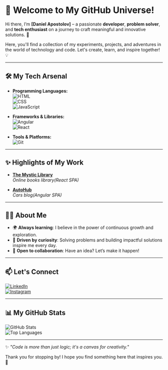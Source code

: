 # 🌌 Welcome to My GitHub Universe!  

Hi there, I’m **[Daniel Apostolov]** – a passionate **developer**, **problem solver**, and **tech enthusiast** on a journey to craft meaningful and innovative solutions. 🚀  

Here, you'll find a collection of my experiments, projects, and adventures in the world of technology and code. Let's create, learn, and inspire together! 💡  

---

## 🛠️ My Tech Arsenal  

- **Programming Languages:**  
  ![HTML](https://img.shields.io/badge/-HTML5-E34F26?logo=html5&logoColor=white&style=for-the-badge)  
  ![CSS](https://img.shields.io/badge/-CSS3-1572B6?logo=css3&logoColor=white&style=for-the-badge)  
  ![JavaScript](https://img.shields.io/badge/-JavaScript-F7DF1E?logo=javascript&logoColor=black&style=for-the-badge)  

- **Frameworks & Libraries:**  
  ![Angular](https://img.shields.io/badge/-Angular-DD0031?logo=angular&logoColor=white&style=for-the-badge)  
  ![React](https://img.shields.io/badge/-React-61DAFB?logo=react&logoColor=black&style=for-the-badge)  

- **Tools & Platforms:**  
  ![Git](https://img.shields.io/badge/-Git-F05032?logo=git&logoColor=white&style=for-the-badge)  

---

## ✨ Highlights of My Work  

- **[The Mystic Library](https://github.com/danielapostolov/The-Mystic-Library.git)**  
  *Online books library(React SPA)*  

- **[AutoHub](https://github.com/danielapostolov/AutoHub.git)**  
  *Cars blog(Angular SPA)*  

---

## 👩‍🚀 About Me  

- 🌍 **Always learning**: I believe in the power of continuous growth and exploration.  
- 🎯 **Driven by curiosity**: Solving problems and building impactful solutions inspire me every day.  
- 🤝 **Open to collaboration**: Have an idea? Let’s make it happen!  

---

## 📫 Let's Connect  

[![LinkedIn](https://img.shields.io/badge/-LinkedIn-0A66C2?logo=linkedin&logoColor=white&style=for-the-badge)](https://www.linkedin.com/in/daniel-apostolov-4a78132a7?utm_source=share&utm_campaign=share_via&utm_content=profile&utm_medium=android_app)  
[![Instagram](https://img.shields.io/badge/-Instagram-E4405F?logo=instagram&logoColor=white&style=for-the-badge)](https://www.instagram.com/apostolov3?igsh=MWtrNWRzbnZ6eWM4ZQ==)

---

## 📊 My GitHub Stats  

![GitHub Stats](https://github-readme-stats.vercel.app/api?username=your-username&show_icons=true&theme=dracula)  
![Top Languages](https://github-readme-stats.vercel.app/api/top-langs/?username=your-username&layout=compact&theme=dracula)  

---

✨ *"Code is more than just logic; it's a canvas for creativity."*  

Thank you for stopping by! I hope you find something here that inspires you. 💫  
